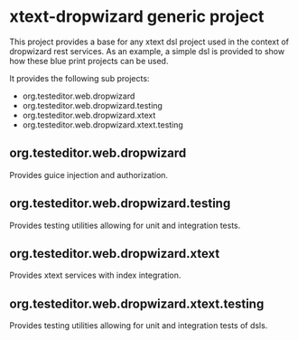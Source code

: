 # xtext-dropwizard generic project

This project provides a base for any xtext dsl project used in the context of dropwizard rest services. As an example, a simple dsl is provided to show how these blue print projects can be used.

It provides the following sub projects:
- org.testeditor.web.dropwizard
- org.testeditor.web.dropwizard.testing
- org.testeditor.web.dropwizard.xtext
- org.testeditor.web.dropwizard.xtext.testing

## org.testeditor.web.dropwizard

Provides guice injection and authorization.

## org.testeditor.web.dropwizard.testing

Provides testing utilities allowing for unit and integration tests.

## org.testeditor.web.dropwizard.xtext

Provides xtext services with index integration.

## org.testeditor.web.dropwizard.xtext.testing

Provides testing utilities allowing for unit and integration tests of dsls.

